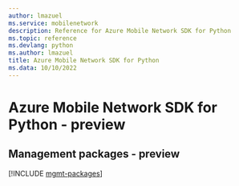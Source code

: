 ```yaml
---
author: lmazuel
ms.service: mobilenetwork
description: Reference for Azure Mobile Network SDK for Python
ms.topic: reference
ms.devlang: python
ms.author: lmazuel
title: Azure Mobile Network SDK for Python
ms.data: 10/10/2022
---
```

# Azure Mobile Network SDK for Python - preview

## Management packages - preview
[!INCLUDE [mgmt-packages](mobile-network-mgmt-index.md)]